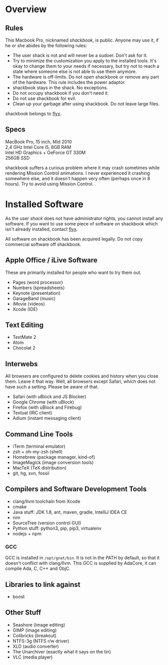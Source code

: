 # Overview

## Rules

This Macbook Pro, nicknamed *shackbook*, is public. Anyone may use it, if he or
she abides by the following rules:

 * The user shack is not and will never be a sudoer. Don't ask for it.
 * Try to minimize the customization you apply to the installed tools. It's
   okay to change them to your needs if necessary, but try not to reach a
   state where someone else is not able to use them anymore.
 * The hardware is off-limits. Do not open shackbook or remove any part of
   the hardware. This rule includes the power adaptor.
 * shackbook stays in the shack. No exceptions.
 * Do not occupy shackbook if you don't need it.
 * Do not use shackbook for evil.
 * Clean up your garbage after using shackbook. Do not leave large files.

shackbook belongs to [flyx](mailto:shack@flyx.org).

## Specs

MacBook Pro, 15 inch, Mid 2010  
2,4 GHz Intel Core i5, 8GB RAM  
Intel HD Graphics + GeForce GT 330M  
256GB SSD

shackbook suffers a curious problem where it may crash sometimes while
rendering Mission Control animations. I never experienced it crashing
somewhere else, and it doesn't happen very often (perhaps once in 8 hours). Try to avoid using Mission Control.

# Installed Software

As the user *shack* does not have administrator rights, you cannot install any
software. If you want to use some piece of software on shackbook which isn't
already installed, contact [flyx](mailto:shack@flyx.org).

All software on shackbook has been acquired legally. Do not copy commercial
software off shackbook.

## Apple Office / iLive Software

These are primarily installed for people who want to try them out.

 * Pages (word processor)
 * Numbers (spreadsheets)
 * Keynote (presentation)
 * GarageBand (music)
 * iMovie (videos)
 * Xcode (IDE)

## Text Editing

 * TextMate 2
 * Atom
 * Chocolat 2

## Interwebs

All browsers are configured to delete cookies and history when you close them.
Leave it that way. Well, all browsers except Safari, which does not have such
a setting. Please be aware of that.

 * Safari (with uBlock and JS Blocker)
 * Google Chrome (with uBlock)
 * Firefox (with uBlock and Firebug)
 * Textual (IRC client)
 * Adium (instant messaging client)

## Command Line Tools

 * iTerm (terminal emulator)
 * zsh + oh-my-zsh (shell)
 * Homebrew (package manager, kind-of)
 * ImageMagick (image conversion tools)
 * MacTeX (TeX distribution)
 * git, hg, svn, fossil
 
## Compilers and Software Development Tools

 * clang/llvm toolchain from Xcode
 * cmake
 * Java stuff: JDK 1.8, ant, maven, gradle, IntelliJ IDEA CE
 * nim
 * SourceTree (version control GUI)
 * Python stuff: python3, pip, pip3, virtualenv
 * nodejs + npm

### GCC

GCC is installed in `/opt/gnat/bin`. It is not in the PATH by default, so
that it doesn't conflict with clang/llvm. This GCC is supplied by AdaCore, it
can compile Ada, C, C++ and ObjC.

## Libraries to link against

 * boost

## Other Stuff

 * Seashore (image editing)
 * GIMP (image editing)
 * Colibricks (breakout)
 * NTFS-3g (NTFS r/w driver)
 * XLD (audio converter)
 * The Unarchiver (exactly what it says on the tin)
 * VLC (media player)